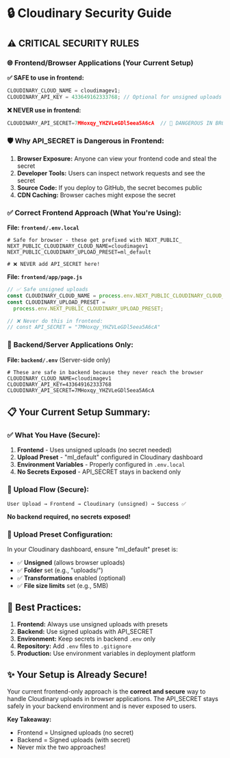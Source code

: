 # 🔒 Cloudinary Security Guide

## ⚠️ **CRITICAL SECURITY RULES**

### 🌐 **Frontend/Browser Applications (Your Current Setup)**

**✅ SAFE to use in frontend:**

```javascript
CLOUDINARY_CLOUD_NAME = cloudimagev1;
CLOUDINARY_API_KEY = 433649162333768; // Optional for unsigned uploads
```

**❌ NEVER use in frontend:**

```javascript
CLOUDINARY_API_SECRET=7MHoxqy_YHZVLeGDl5eea5A6cA  // 🚨 DANGEROUS IN BROWSER!
```

### 🛡️ **Why API_SECRET is Dangerous in Frontend:**

1. **Browser Exposure:** Anyone can view your frontend code and steal the secret
2. **Developer Tools:** Users can inspect network requests and see the secret
3. **Source Code:** If you deploy to GitHub, the secret becomes public
4. **CDN Caching:** Browser caches might expose the secret

### ✅ **Correct Frontend Approach (What You're Using):**

**File: `frontend/.env.local`**

```env
# Safe for browser - these get prefixed with NEXT_PUBLIC_
NEXT_PUBLIC_CLOUDINARY_CLOUD_NAME=cloudimagev1
NEXT_PUBLIC_CLOUDINARY_UPLOAD_PRESET=ml_default

# ❌ NEVER add API_SECRET here!
```

**File: `frontend/app/page.js`**

```javascript
// ✅ Safe unsigned uploads
const CLOUDINARY_CLOUD_NAME = process.env.NEXT_PUBLIC_CLOUDINARY_CLOUD_NAME;
const CLOUDINARY_UPLOAD_PRESET =
  process.env.NEXT_PUBLIC_CLOUDINARY_UPLOAD_PRESET;

// ❌ Never do this in frontend:
// const API_SECRET = "7MHoxqy_YHZVLeGDl5eea5A6cA"
```

### 🔐 **Backend/Server Applications Only:**

**File: `backend/.env`** (Server-side only)

```env
# These are safe in backend because they never reach the browser
CLOUDINARY_CLOUD_NAME=cloudimagev1
CLOUDINARY_API_KEY=433649162333768
CLOUDINARY_API_SECRET=7MHoxqy_YHZVLeGDl5eea5A6cA
```

## 📋 **Your Current Setup Summary:**

### ✅ **What You Have (Secure):**

1. **Frontend** - Uses unsigned uploads (no secret needed)
2. **Upload Preset** - "ml_default" configured in Cloudinary dashboard
3. **Environment Variables** - Properly configured in `.env.local`
4. **No Secrets Exposed** - API_SECRET stays in backend only

### 🚀 **Upload Flow (Secure):**

```
User Upload → Frontend → Cloudinary (unsigned) → Success ✅
```

**No backend required, no secrets exposed!**

### 🔧 **Upload Preset Configuration:**

In your Cloudinary dashboard, ensure "ml_default" preset is:

- ✅ **Unsigned** (allows browser uploads)
- ✅ **Folder** set (e.g., "uploads/")
- ✅ **Transformations** enabled (optional)
- ✅ **File size limits** set (e.g., 5MB)

## 🎯 **Best Practices:**

1. **Frontend:** Always use unsigned uploads with presets
2. **Backend:** Use signed uploads with API_SECRET
3. **Environment:** Keep secrets in backend `.env` only
4. **Repository:** Add `.env` files to `.gitignore`
5. **Production:** Use environment variables in deployment platform

## ✨ **Your Setup is Already Secure!**

Your current frontend-only approach is the **correct and secure** way to handle Cloudinary uploads in browser applications. The API_SECRET stays safely in your backend environment and is never exposed to users.

**Key Takeaway:**

- Frontend = Unsigned uploads (no secret)
- Backend = Signed uploads (with secret)
- Never mix the two approaches!

